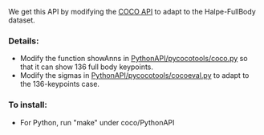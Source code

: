 We get this API by modifying the [COCO API](https://github.com/cocodataset/cocoapi) to adapt to the Halpe-FullBody dataset.

### Details:
- Modify the function showAnns in [PythonAPI/pycocotools/coco.py](https://github.com/Fang-Haoshu/Halpe-FullBody/blob/master/cocoapi/PythonAPI/pycocotools/coco.py#L233) so that it can show 136 full body keypoints.
- Modify the sigmas in [PythonAPI/pycocotools/cocoeval.py](https://github.com/Fang-Haoshu/Halpe-FullBody/blob/master/cocoapi/PythonAPI/pycocotools/cocoeval.py#L207) to adapt to the 136-keypoints case.

### To install:

- For Python, run "make" under coco/PythonAPI


